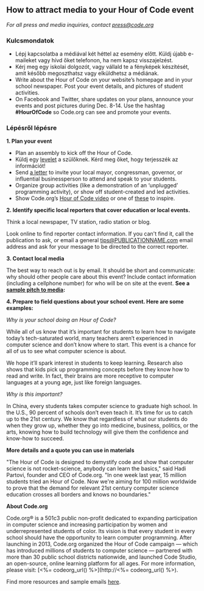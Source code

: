 



## How to attract media to your Hour of Code event

*For all press and media inquiries, contact <press@code.org>*

### Kulcsmondatok

  * Lépj kapcsolatba a médiával két héttel az esemény előtt. Küldj újabb e-maileket vagy hívd őket telefonon, ha nem kapsz visszajelzést.
  * Kérj meg egy iskolai dolgozót, vagy vállald te a fényképek készítését, amit később megoszthatsz vagy elküldhetsz a médiának.
  * Write about the Hour of Code on your website’s homepage and in your school newspaper. Post your event details, and pictures of student activities.
  * On Facebook and Twitter, share updates on your plans, announce your events and post pictures during Dec. 8-14. Use the hashtag **#HourOfCode** so Code.org can see and promote your events.

### Lépésről lépésre

**1. Plan your event**

  * Plan an assembly to kick off the Hour of Code.
  * Küldj egy [levelet](<%= hoc_uri('/resources/#sample-emails') %>) a szülőknek. Kérd meg őket, hogy terjesszék az információt!
  * Send [a letter](<%= hoc_uri('/resources/#sample-emails') %>) to invite your local mayor, congressman, governor, or influential businessperson to attend and speak to your students.
  * Organize group activities (like a demonstration of an ‘unplugged’ programming activity), or show off student-created and led activities.
  * Show Code.org’s [Hour of Code video](<%= hoc_uri('/') %>) or one of [these](<%= hoc_uri('/resources#videos') %>) to inspire.

**2. Identify specific local reporters that cover education or local events.**

Think a local newspaper, TV station, radio station or blog.

Look online to find reporter contact information. If you can't find it, call the publication to ask, or email a general tips@PUBLICATIONNAME.com email address and ask for your message to be directed to the correct reporter.

**3. Contact local media**

The best way to reach out is by email. It should be short and communicate: why should other people care about this event? Include contact information (including a cellphone number) for who will be on site at the event. **See a [sample pitch to media](<%= hoc_uri('/resources#sample-emails') %>):**

**4. Prepare to field questions about your school event. Here are some examples:**

*Why is your school doing an Hour of Code?*

While all of us know that it’s important for students to learn how to navigate today’s tech-saturated world, many teachers aren’t experienced in computer science and don’t know where to start. This event is a chance for all of us to see what computer science is about.

We hope it’ll spark interest in students to keep learning. Research also shows that kids pick up programming concepts before they know how to read and write. In fact, their brains are more receptive to computer languages at a young age, just like foreign languages.

*Why is this important?*

In China, every students takes computer science to graduate high school. In the U.S., 90 percent of schools don’t even teach it. It’s time for us to catch up to the 21st century. We know that regardless of what our students do when they grow up, whether they go into medicine, business, politics, or the arts, knowing how to build technology will give them the confidence and know-how to succeed.

**More details and a quote you can use in materials**

"The Hour of Code is designed to demystify code and show that computer science is not rocket-science, anybody can learn the basics," said Hadi Partovi, founder and CEO of Code.org. "In one week last year, 15 million students tried an Hour of Code. Now we're aiming for 100 million worldwide to prove that the demand for relevant 21st century computer science education crosses all borders and knows no boundaries."

**About Code.org**

Code.org® is a 501c3 public non-profit dedicated to expanding participation in computer science and increasing participation by women and underrepresented students of color. Its vision is that every student in every school should have the opportunity to learn computer programming. After launching in 2013, Code.org organized the Hour of Code campaign — which has introduced millions of students to computer science — partnered with more than 30 public school districts nationwide, and launched Code Studio, an open-source, online learning platform for all ages. For more information, please visit: [<%= codeorg_url() %>](http://<%= codeorg_url() %>).

  
Find more resources and sample emails [here](<%= hoc_uri('/resources') %>).

